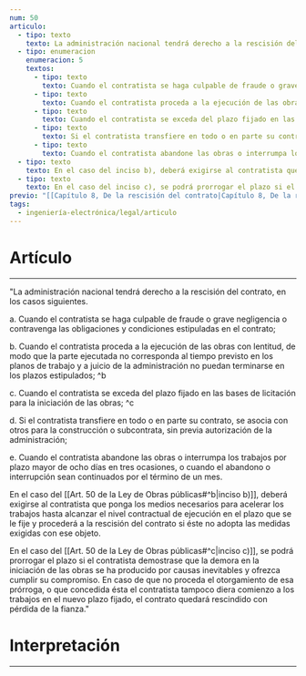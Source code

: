 ```yaml
---
num: 50
articulo:
  - tipo: texto
    texto: La administración nacional tendrá derecho a la rescisión del contrato, en los casos siguientes.
  - tipo: enumeracion
    enumeracion: 5
    textos:
      - tipo: texto
        texto: Cuando el contratista se haga culpable de fraude o grave negligencia o contravenga las obligaciones y condiciones estipuladas en el contrato;
      - tipo: texto
        texto: Cuando el contratista proceda a la ejecución de las obras con lentitud, de modo que la parte ejecutada no corresponda al tiempo previsto en los planos de trabajo y a juicio de la administración no puedan terminarse en los plazos estipulados;
      - tipo: texto
        texto: Cuando el contratista se exceda del plazo fijado en las bases de licitación para la iniciación de las obras;
      - tipo: texto
        texto: Si el contratista transfiere en todo o en parte su contrato, se asocia con otros para la construcción o subcontrata, sin previa autorización de la administración;
      - tipo: texto
        texto: Cuando el contratista abandone las obras o interrumpa los trabajos por plazo mayor de ocho días en tres ocasiones, o cuando el abandono o interrupción sean continuados por el término de un mes.
  - tipo: texto
    texto: En el caso del inciso b), deberá exigirse al contratista que ponga los medios necesarios para acelerar los trabajos hasta alcanzar el nivel contractual de ejecución en el plazo que se le fije y procederá a la rescisión del contrato si éste no adopta las medidas exigidas con ese objeto.
  - tipo: texto
    texto: En el caso del inciso c), se podrá prorrogar el plazo si el contratista demostrase que la demora en la iniciación de las obras se ha producido por causas inevitables y ofrezca cumplir su compromiso. En caso de que no proceda el otorgamiento de esa prórroga, o que concedida ésta el contratista tampoco diera comienzo a los trabajos en el nuevo plazo fijado, el contrato quedará rescindido con pérdida de la fianza.
previo: "[[Capítulo 8, De la rescisión del contrato|Capítulo 8, De la rescisión del contrato]]"
tags:
  - ingeniería-electrónica/legal/articulo
---
```

# Artículo
---
"La administración nacional tendrá derecho a la rescisión del contrato, en los casos siguientes.

 a. Cuando el contratista se haga culpable de fraude o grave negligencia o contravenga las obligaciones y condiciones estipuladas en el contrato;
 
 b. Cuando el contratista proceda a la ejecución de las obras con lentitud, de modo que la parte ejecutada no corresponda al tiempo previsto en los planos de trabajo y a juicio de la administración no puedan terminarse en los plazos estipulados; ^b
 
 c. Cuando el contratista se exceda del plazo fijado en las bases de licitación para la iniciación de las obras; ^c
 
 d. Si el contratista transfiere en todo o en parte su contrato, se asocia con otros para la construcción o subcontrata, sin previa autorización de la administración;
 
 e. Cuando el contratista abandone las obras o interrumpa los trabajos por plazo mayor de ocho días en tres ocasiones, o cuando el abandono o interrupción sean continuados por el término de un mes.

En el caso del [[Art. 50 de la Ley de Obras públicas#^b|inciso b)]], deberá exigirse al contratista que ponga los medios necesarios para acelerar los trabajos hasta alcanzar el nivel contractual de ejecución en el plazo que se le fije y procederá a la rescisión del contrato si éste no adopta las medidas exigidas con ese objeto.

En el caso del [[Art. 50 de la Ley de Obras públicas#^c|inciso c)]], se podrá prorrogar el plazo si el contratista demostrase que la demora en la iniciación de las obras se ha producido por causas inevitables y ofrezca cumplir su compromiso. En caso de que no proceda el otorgamiento de esa prórroga, o que concedida ésta el contratista tampoco diera comienzo a los trabajos en el nuevo plazo fijado, el contrato quedará rescindido con pérdida de la fianza."

# Interpretación
---

